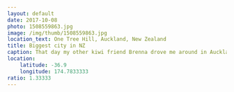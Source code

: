 ```yaml
---
layout: default
date: 2017-10-08
photo: 1508559863.jpg
image: /img/thumb/1508559863.jpg
location_text: One Tree Hill, Auckland, New Zealand
title: Biggest city in NZ
caption: That day my other kiwi friend Brenna drove me around in Auckland. We ended up at the One Tree Hill to get that beautiful view over Auckland. You guessed it, the One Tree Hill is literally just a hill with... one tree on top x]
location:
    latitude: -36.9
    longitude: 174.7833333
ratio: 1.33333
---
```

